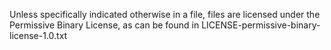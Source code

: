 Unless specifically indicated otherwise in a file, files are licensed under the Permissive Binary License, as can be found in LICENSE-permissive-binary-license-1.0.txt
